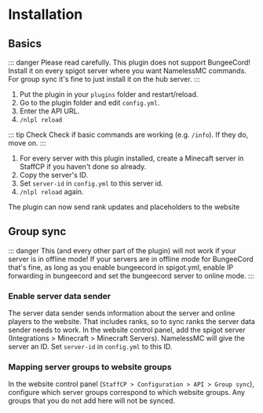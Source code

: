 # Installation
## Basics
::: danger
Please read carefully.
This plugin does not support BungeeCord! Install it on every spigot server where you want NamelessMC commands. For group sync it's fine to just install it on the hub server.
:::

1. Put the plugin in your `plugins` folder and restart/reload.
2. Go to the plugin folder and edit `config.yml`.
3. Enter the API URL.
4. `/nlpl reload`


::: tip Check
Check if basic commands are working (e.g. `/info`). If they do, move on.
:::

1. For every server with this plugin installed, create a Minecaft server in StaffCP if you haven't done so already.
2. Copy the server's ID.
3. Set `server-id` in `config.yml` to this server id.
4. `/nlpl reload` again.

The plugin can now send rank updates and placeholders to the website

## Group sync
::: danger
This (and every other part of the plugin) will not work if your server is in offline mode! If your servers are in offline mode for BungeeCord that's fine, as long as you enable bungeecord in spigot.yml, enable IP forwarding in bungeecord and set the bungeecord server to online mode.
:::

### Enable server data sender
The server data sender sends information about the server and online players to the website. That includes ranks, so to sync ranks the server data sender needs to work. In the website control panel, add the spigot server (Integrations > Minecraft > Minecraft Servers). NamelessMC will give the server an ID. Set `server-id` in `config.yml` to this ID.

### Mapping server groups to website groups
In the website control panel (`StaffCP > Configuration > API > Group sync`), configure which server groups correspond to which website groups. Any groups that you do not add here will not be synced.
